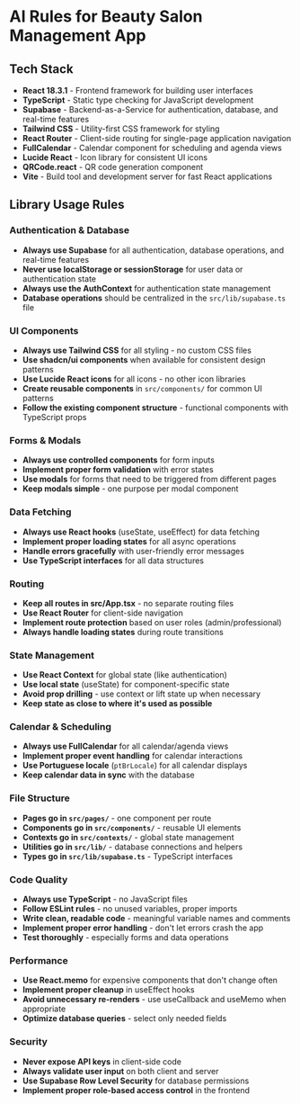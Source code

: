 # AI Rules for Beauty Salon Management App

## Tech Stack

- **React 18.3.1** - Frontend framework for building user interfaces
- **TypeScript** - Static type checking for JavaScript development
- **Supabase** - Backend-as-a-Service for authentication, database, and real-time features
- **Tailwind CSS** - Utility-first CSS framework for styling
- **React Router** - Client-side routing for single-page application navigation
- **FullCalendar** - Calendar component for scheduling and agenda views
- **Lucide React** - Icon library for consistent UI icons
- **QRCode.react** - QR code generation component
- **Vite** - Build tool and development server for fast React applications

## Library Usage Rules

### Authentication & Database
- **Always use Supabase** for all authentication, database operations, and real-time features
- **Never use localStorage or sessionStorage** for user data or authentication state
- **Always use the AuthContext** for authentication state management
- **Database operations** should be centralized in the `src/lib/supabase.ts` file

### UI Components
- **Always use Tailwind CSS** for all styling - no custom CSS files
- **Use shadcn/ui components** when available for consistent design patterns
- **Use Lucide React icons** for all icons - no other icon libraries
- **Create reusable components** in `src/components/` for common UI patterns
- **Follow the existing component structure** - functional components with TypeScript props

### Forms & Modals
- **Always use controlled components** for form inputs
- **Implement proper form validation** with error states
- **Use modals** for forms that need to be triggered from different pages
- **Keep modals simple** - one purpose per modal component

### Data Fetching
- **Always use React hooks** (useState, useEffect) for data fetching
- **Implement proper loading states** for all async operations
- **Handle errors gracefully** with user-friendly error messages
- **Use TypeScript interfaces** for all data structures

### Routing
- **Keep all routes in src/App.tsx** - no separate routing files
- **Use React Router** for client-side navigation
- **Implement route protection** based on user roles (admin/professional)
- **Always handle loading states** during route transitions

### State Management
- **Use React Context** for global state (like authentication)
- **Use local state** (useState) for component-specific state
- **Avoid prop drilling** - use context or lift state up when necessary
- **Keep state as close to where it's used as possible**

### Calendar & Scheduling
- **Always use FullCalendar** for all calendar/agenda views
- **Implement proper event handling** for calendar interactions
- **Use Portuguese locale** (`ptBrLocale`) for all calendar displays
- **Keep calendar data in sync** with the database

### File Structure
- **Pages go in `src/pages/`** - one component per route
- **Components go in `src/components/`** - reusable UI elements
- **Contexts go in `src/contexts/`** - global state management
- **Utilities go in `src/lib/`** - database connections and helpers
- **Types go in `src/lib/supabase.ts`** - TypeScript interfaces

### Code Quality
- **Always use TypeScript** - no JavaScript files
- **Follow ESLint rules** - no unused variables, proper imports
- **Write clean, readable code** - meaningful variable names and comments
- **Implement proper error handling** - don't let errors crash the app
- **Test thoroughly** - especially forms and data operations

### Performance
- **Use React.memo** for expensive components that don't change often
- **Implement proper cleanup** in useEffect hooks
- **Avoid unnecessary re-renders** - use useCallback and useMemo when appropriate
- **Optimize database queries** - select only needed fields

### Security
- **Never expose API keys** in client-side code
- **Always validate user input** on both client and server
- **Use Supabase Row Level Security** for database permissions
- **Implement proper role-based access control** in the frontend